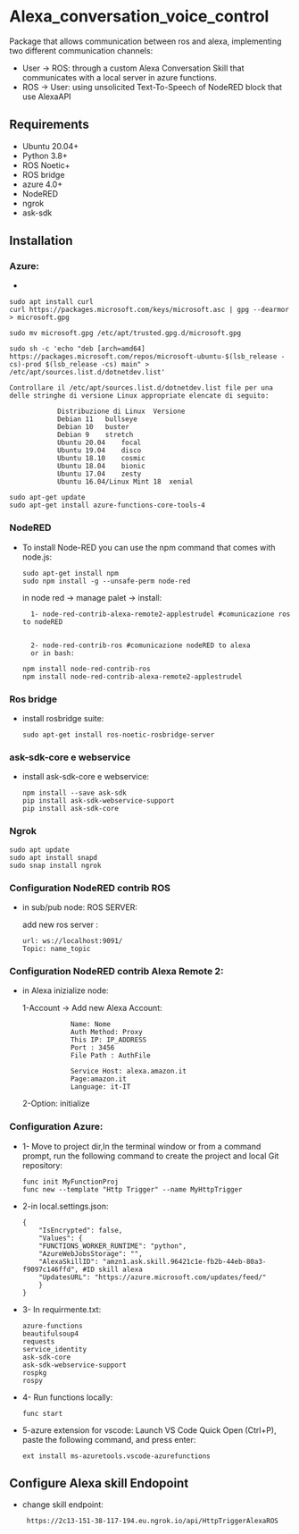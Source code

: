 # Alexa_conversation_voice_control

Package that allows communication between ros and alexa, implementing two different communication channels:

- User  →  ROS:  through a custom Alexa Conversation Skill that communicates with a local server in azure functions.
- ROS   →  User: using unsolicited Text-To-Speech  of NodeRED block that use AlexaAPI

## Requirements

* Ubuntu 20.04+
* Python 3.8+
* ROS Noetic+
* ROS bridge
* azure 4.0+
* NodeRED
* ngrok
* ask-sdk

## Installation

### Azure:
*
```
sudo apt install curl
curl https://packages.microsoft.com/keys/microsoft.asc | gpg --dearmor > microsoft.gpg
```

```    
sudo mv microsoft.gpg /etc/apt/trusted.gpg.d/microsoft.gpg
```

```
sudo sh -c 'echo "deb [arch=amd64] https://packages.microsoft.com/repos/microsoft-ubuntu-$(lsb_release -cs)-prod $(lsb_release -cs) main" > /etc/apt/sources.list.d/dotnetdev.list'
```

```
Controllare il /etc/apt/sources.list.d/dotnetdev.list file per una delle stringhe di versione Linux appropriate elencate di seguito:

            Distribuzione di Linux 	Versione
            Debian 11 	bullseye
            Debian 10 	buster
            Debian 9 	stretch
            Ubuntu 20.04 	focal
            Ubuntu 19.04 	disco
            Ubuntu 18.10 	cosmic
            Ubuntu 18.04 	bionic
            Ubuntu 17.04 	zesty
            Ubuntu 16.04/Linux Mint 18 	xenial

sudo apt-get update
sudo apt-get install azure-functions-core-tools-4
```



### NodeRED
* To install Node-RED you can use the   npm        command that comes with node.js:
    ```
    sudo apt-get install npm
    sudo npm install -g --unsafe-perm node-red
    ```
    in node red  → manage palet → install:
    
		1- node-red-contrib-alexa-remote2-applestrudel #comunicazione ros to nodeRED

		
        2- node-red-contrib-ros #comunicazione nodeRED to alexa
        or in bash:
    ```
    npm install node-red-contrib-ros
    npm install node-red-contrib-alexa-remote2-applestrudel 
    ```

### Ros bridge
* install rosbridge suite:
    ```
    sudo apt-get install ros-noetic-rosbridge-server
    ```

###   ask-sdk-core e webservice
*  install ask-sdk-core e webservice:
    ```
    npm install --save ask-sdk
    pip install ask-sdk-webservice-support
    pip install ask-sdk-core
    ``` 


### Ngrok
```
sudo apt update
sudo apt install snapd
sudo snap install ngrok
```

### Configuration NodeRED contrib ROS
  * in sub/pub node:
        ROS SERVER:

    add new ros server :
    ```
    url: ws://localhost:9091/
	Topic: name_topic
    ```

### Configuration NodeRED contrib Alexa Remote 2:
 * in Alexa inizialize node:

    1-Account → Add new Alexa Account:
    ```
                Name: Nome
			    Auth Method: Proxy
			    This IP: IP_ADDRESS
			    Port : 3456
			    File Path : AuthFile
                
			    Service Host: alexa.amazon.it
			    Page:amazon.it
			    Language: it-IT
    ```
    2-Option: initialize

 ### Configuration Azure:
  

 * 1- Move to project dir,In the terminal window or from a command prompt, run the following command to create the project and local Git repository:
    ```
    func init MyFunctionProj
	func new --template "Http Trigger" --name MyHttpTrigger
    ```
 * 2-in local.settings.json:
    ```
    {
	    "IsEncrypted": false,
		"Values": {
		"FUNCTIONS_WORKER_RUNTIME": "python",
		"AzureWebJobsStorage": "",
		"AlexaSkillID": "amzn1.ask.skill.96421c1e-fb2b-44eb-80a3-f9097c146ffd", #ID skill alexa
		"UpdatesURL": "https://azure.microsoft.com/updates/feed/"
		}
	}
    ```
  * 3- In requirmente.txt:
    ```
    azure-functions
    beautifulsoup4
    requests
    service_identity
    ask-sdk-core
    ask-sdk-webservice-support
    rospkg
    rospy
    ```        
 * 4- Run functions locally:
    ```
	func start    
    ```
  * 5-azure extension for vscode:
	Launch VS Code Quick Open (Ctrl+P), paste the following command, and press enter:
    ```
	ext install ms-azuretools.vscode-azurefunctions
    ```

 ## Configure Alexa skill Endopoint
 * change skill endpoint: 
        
        https://2c13-151-38-117-194.eu.ngrok.io/api/HttpTriggerAlexaROS